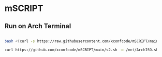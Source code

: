 # mSCRIPT
## Run on Arch Terminal 



```bash 

bash <(curl -s https://raw.githubusercontent.com/xconfcode/mSCRIPT/main/ArchISO.sh)
```

```bash
curl https://github.com/xconfcode/mSCRIPT/main/s2.sh -o /mnt/ArchISO.sh
```
